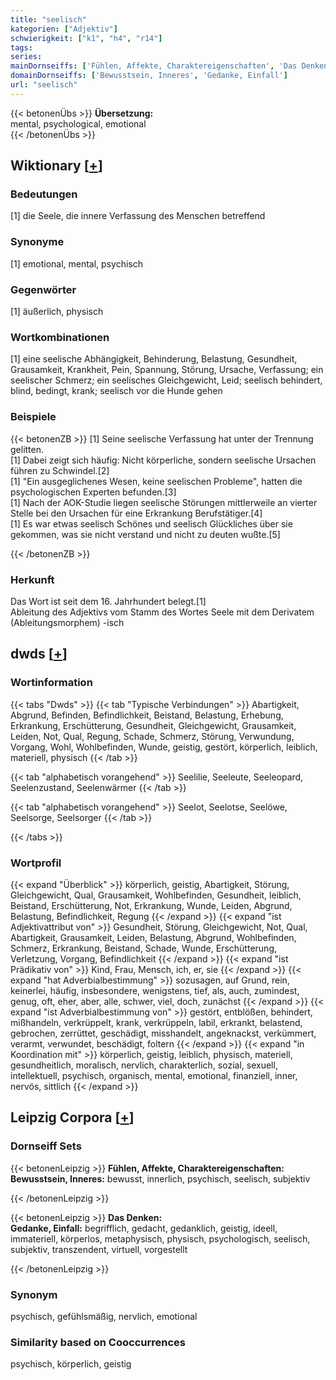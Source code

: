 ```yaml
---
title: "seelisch"
kategorien: ["Adjektiv"]
schwierigkeit: ["k1", "h4", "r14"]
tags:
series:
mainDornseiffs: ['Fühlen, Affekte, Charaktereigenschaften', 'Das Denken']
domainDornseiffs: ['Bewusstsein, Inneres', 'Gedanke, Einfall']
url: "seelisch"
---
```


{{< betonenÜbs >}}
**Übersetzung:**  
mental, psychological, emotional  
{{< /betonenÜbs >}}

## Wiktionary [[+](https://de.wiktionary.org/wiki/seelisch)]

### Bedeutungen
[1] die Seele, die innere Verfassung des Menschen betreffend  

### Synonyme
[1] emotional, mental, psychisch  

### Gegenwörter
[1] äußerlich, physisch  

### Wortkombinationen
[1] eine seelische Abhängigkeit, Behinderung, Belastung, Gesundheit, Grausamkeit, Krankheit, Pein, Spannung, Störung, Ursache, Verfassung; ein seelischer Schmerz; ein seelisches Gleichgewicht, Leid; seelisch behindert, blind, bedingt, krank; seelisch vor die Hunde gehen  

### Beispiele
{{< betonenZB >}}
[1] Seine seelische Verfassung hat unter der Trennung gelitten.  
[1] Dabei zeigt sich häufig: Nicht körperliche, sondern seelische Ursachen führen zu Schwindel.[2]  
[1] "Ein ausgeglichenes Wesen, keine seelischen Probleme", hatten die psychologischen Experten befunden.[3]  
[1] Nach der AOK-Studie liegen seelische Störungen mittlerweile an vierter Stelle bei den Ursachen für eine Erkrankung Berufstätiger.[4]  
[1] Es war etwas seelisch Schönes und seelisch Glückliches über sie gekommen, was sie nicht verstand und nicht zu deuten wußte.[5]  

{{< /betonenZB >}}
### Herkunft
Das Wort ist seit dem 16. Jahrhundert belegt.[1]  
Ableitung des Adjektivs vom Stamm des Wortes Seele mit dem Derivatem (Ableitungsmorphem) -isch  



## dwds [[+](https://www.dwds.de/wb/seelisch)]

### Wortinformation
{{< tabs "Dwds" >}}
{{< tab "Typische Verbindungen" >}}
Abartigkeit, Abgrund, Befinden, Befindlichkeit, Beistand, Belastung, Erhebung, Erkrankung, Erschütterung, Gesundheit, Gleichgewicht, Grausamkeit, Leiden, Not, Qual, Regung, Schade, Schmerz, Störung, Verwundung, Vorgang, Wohl, Wohlbefinden, Wunde, geistig, gestört, körperlich, leiblich, materiell, physisch
{{< /tab >}}

{{< tab "alphabetisch vorangehend" >}}
Seelilie, Seeleute, Seeleopard, Seelenzustand, Seelenwärmer
{{< /tab >}}

{{< tab "alphabetisch vorangehend" >}}
Seelot, Seelotse, Seelöwe, Seelsorge, Seelsorger
{{< /tab >}}

{{< /tabs >}}

### Wortprofil
{{< expand "Überblick" >}} körperlich, geistig, Abartigkeit, Störung, Gleichgewicht, Qual, Grausamkeit, Wohlbefinden, Gesundheit, leiblich, Beistand, Erschütterung, Not, Erkrankung, Wunde, Leiden, Abgrund, Belastung, Befindlichkeit, Regung {{< /expand >}}
{{< expand "ist Adjektivattribut von" >}} Gesundheit, Störung, Gleichgewicht, Not, Qual, Abartigkeit, Grausamkeit, Leiden, Belastung, Abgrund, Wohlbefinden, Schmerz, Erkrankung, Beistand, Schade, Wunde, Erschütterung, Verletzung, Vorgang, Befindlichkeit {{< /expand >}}
{{< expand "ist Prädikativ von" >}} Kind, Frau, Mensch, ich, er, sie {{< /expand >}}
{{< expand "hat Adverbialbestimmung" >}} sozusagen, auf Grund, rein, keinerlei, häufig, insbesondere, wenigstens, tief, als, auch, zumindest, genug, oft, eher, aber, alle, schwer, viel, doch, zunächst {{< /expand >}}
{{< expand "ist Adverbialbestimmung von" >}} gestört, entblößen, behindert, mißhandeln, verkrüppelt, krank, verkrüppeln, labil, erkrankt, belastend, gebrochen, zerrüttet, geschädigt, misshandelt, angeknackst, verkümmert, verarmt, verwundet, beschädigt, foltern {{< /expand >}}
{{< expand "in Koordination mit" >}} körperlich, geistig, leiblich, physisch, materiell, gesundheitlich, moralisch, nervlich, charakterlich, sozial, sexuell, intellektuell, psychisch, organisch, mental, emotional, finanziell, inner, nervös, sittlich {{< /expand >}}

## Leipzig Corpora [[+](https://corpora.uni-leipzig.de/en/res?word=seelisch&corpusId=deu_newscrawl-public_2018)]

### Dornseiff Sets
{{< betonenLeipzig >}}
**Fühlen, Affekte, Charaktereigenschaften:**  
**Bewusstsein, Inneres:** bewusst, innerlich, psychisch, seelisch, subjektiv  

{{< /betonenLeipzig >}}


{{< betonenLeipzig >}}
**Das Denken:**  
**Gedanke, Einfall:** begrifflich, gedacht, gedanklich, geistig, ideell, immateriell, körperlos, metaphysisch, physisch, psychologisch, seelisch, subjektiv, transzendent, virtuell, vorgestellt  

{{< /betonenLeipzig >}}

### Synonym
psychisch, gefühlsmäßig, nervlich, emotional


### Similarity based on Cooccurrences
psychisch, körperlich, geistig

